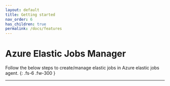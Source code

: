```yaml
---
layout: default
title: Getting started
nav_order: 6
has_children: true
permalink: /docs/features
---
```

# Azure Elastic Jobs Manager

Follow the below steps to create/manage elastic jobs in Azure elastic jobs agent.
{: .fs-6 .fw-300 }

---
